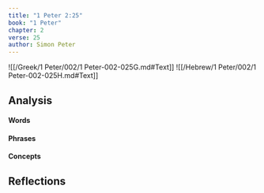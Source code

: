 ```yaml
---
title: "1 Peter 2:25"
book: "1 Peter"
chapter: 2
verse: 25
author: Simon Peter
---
```

![[/Greek/1 Peter/002/1 Peter-002-025G.md#Text]]
![[/Hebrew/1 Peter/002/1 Peter-002-025H.md#Text]]

## Analysis

#### Words

#### Phrases

#### Concepts

## Reflections
